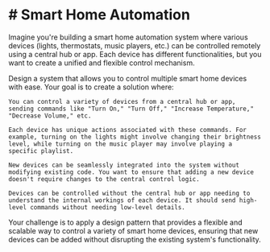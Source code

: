 # # Smart Home Automation

Imagine you're building a smart home automation system where various devices (lights, thermostats, music players, etc.) can be controlled remotely using a central hub or app. Each device has different functionalities, but you want to create a unified and flexible control mechanism.

Design a system that allows you to control multiple smart home devices with ease. Your goal is to create a solution where:

    You can control a variety of devices from a central hub or app, sending commands like "Turn On," "Turn Off," "Increase Temperature," "Decrease Volume," etc.

    Each device has unique actions associated with these commands. For example, turning on the lights might involve changing their brightness level, while turning on the music player may involve playing a specific playlist.

    New devices can be seamlessly integrated into the system without modifying existing code. You want to ensure that adding a new device doesn't require changes to the central control logic.
    
    Devices can be controlled without the central hub or app needing to understand the internal workings of each device. It should send high-level commands without needing low-level details.

Your challenge is to apply a design pattern that provides a flexible and scalable way to control a variety of smart home devices, ensuring that new devices can be added without disrupting the existing system's functionality.
